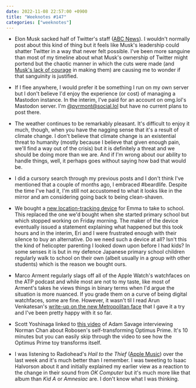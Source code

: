 ```yaml
---
date: 2022-11-08 22:57:00 +0900
title: "Weeknotes #147"
categories: ["weeknotes"]
---
```


- Elon Musk sacked half of Twitter's staff ([ABC News](https://www.abc.net.au/news/2022-11-05/twitter-sacks-half-of-staff-as-musk-launches-overhaul/101620102)). I wouldn't normally post about this kind of thing but it feels like Musk's leadership could shatter Twitter in a way that never felt possible. I've been more sanguine than most of my timeline about what Musk's ownership of Twitter might portend but the chaotic manner in which the cuts were made (and [Musk's lack of courage](https://www.platformer.news/p/twitter-cut-in-half) in making them) are causing me to wonder if that sanguinity is justified.

- If I flee anywhere, I would prefer it be something I run on my own server but I don't believe I'd enjoy the experience (or cost) of managing a Mastodon instance. In the interim, I've paid for an account on omg.lol's Mastodon server. I'm [@pyrmont@social.lol](https://social.lol/@pyrmont) but have no current plans to post there.

- The weather continues to be remarkably pleasant. It's difficult to enjoy it much, though, when you have the nagging sense that it's a result of climate change. I don't believe that climate change is an existential threat to humanity (mostly because I believe that given enough pain, we'll find a way out of the crisis) but it is definitely a threat and we should be doing more than we are. And if I'm wrong about our ability to handle things, well, it perhaps goes without saying how bad that would be.

- I did a cursory search through my previous posts and I don't think I've mentioned that a couple of months ago, I embraced #beardlife. Despite the time I've had it, I'm still not accustomed to what it looks like in the mirror and am considering going back to being clean-shaven. 

- We bought a [new location-tracking device](https://shop.bot.app/shop) for Emma to take to school. This replaced the one we'd bought when she started primary school but which stopped working on Friday morning. The maker of the device eventually issued a statement explaining what happened but this took hours and in the interim, Eri and I were frustrated enough with their silence to buy an alternative. Do we need such a device at all? Isn't this the kind of helicopter parenting I looked down upon before I had kids? In some senses it is but in my defence Japanese primary school children regularly walk to school on their own (albeit usually in a group with other students) which is the reason we bought ours.

- Marco Arment regularly slags off all of the Apple Watch's watchfaces on the ATP podcast and while most are not to my taste, like most of Arment's takes he views things in binary terms when I'd argue the situation is more nuanced. If you grade them on a curve of being digital watchfaces, some are fine. However, it wasn't til I read Arun Venkatesan's [write-up on the new Metropolitan face](https://arun.is/blog/apple-metropolitan-face/) that I gave it a try and I've been pretty happy with it so far.

- Scott Yoshinaga linked to [this video](https://youtu.be/ytI929g4puE) of Adam Savage interviewing Norman Chan about Robosen's self-transforming Optimus Prime. It's 10 minutes but you can easily skip through the video to see how the Optimus Prime toy transforms itself.

- I was listening to Radiohead's _Hail to the Thief_ ([Apple Music](https://music.apple.com/us/album/hail-to-the-thief/1097863576)) over the last week and it's much better than I remember. I was tweeting to Isaac Halvorson about it and initially explained my earlier view as a reaction to the change in their sound from _OK Computer_ but it's much more like that album than _Kid A_ or _Amnesiac_ are. I don't know what I was thinking.
